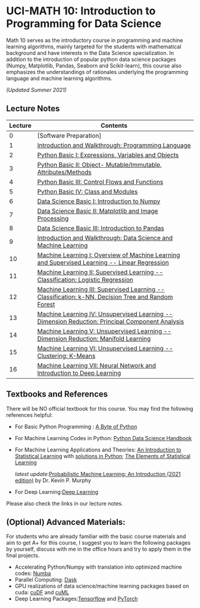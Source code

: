 # UCI-MATH 10: Introduction to Programming for Data Science
Math 10 serves as the introductory course in programming and machine learning algorithms, mainly targeted for the students with mathematical background and have interests in the Data Science specialization. In addition to the introduction of popular python data science packages (Numpy, Matplotlib, Pandas, Seaborn and Scikit-learn), this course also emphasizes the understandings of rationales underlying the programming language and machine learning algorithms.

*(Updated Summer 2021)*

## Lecture Notes
**Lecture** | **Contents**
------------| --------------
0 | [Software Preparation]
1 | [Introduction and Walkthrough: Programming Language](https://github.com/cliffzhou92/UCI_MATH_10/blob/master/lecture/lec_2/lecture_2.ipynb)
2 | [Python Basic I: Expressions, Variables and Objects](https://github.com/cliffzhou92/UCI_MATH_10/blob/master/lecture/lec_3/lecture_3.ipynb)
3 | [Python Basic II: Object- Mutable/Immutable, Attributes/Methods](https://github.com/cliffzhou92/UCI_MATH_10/blob/master/lecture/lec_4/lecture_4.ipynb)
4 | [Python Basic III: Control Flows and Functions](https://github.com/cliffzhou92/UCI_MATH_10/blob/master/lecture/lec_5/lecture_5.ipynb)
5 | [Python Basic IV: Class and Modules](https://github.com/cliffzhou92/UCI_MATH_10/blob/master/lecture/lec_6/lecture_6.ipynb)
6 | [Data Science Basic I: Introduction to Numpy](https://github.com/cliffzhou92/UCI_MATH_10/blob/master/lecture/lec_7/lecture_7.ipynb)
7 | [Data Science Basic II: Matplotlib and Image Processing](https://github.com/cliffzhou92/UCI_MATH_10/blob/master/lecture/lec_8/lecture_8.ipynb)
8 | [Data Science Basic III: Introduction to Pandas](https://github.com/cliffzhou92/UCI_MATH_10/blob/master/lecture/lec_9/lecture_9.ipynb)
9 | [Introduction and Walkthrough: Data Science and Machine Learning](https://github.com/cliffzhou92/UCI_MATH_10/blob/master/lecture/lec_1/lecture_1.ipynb)
10 | [Machine Learning I: Overview of Machine Learning and Supervised Learning -- Linear Regression](https://github.com/cliffzhou92/UCI_MATH_10/blob/master/lecture/lec_10/Lecture%2010.ipynb)
11 | [Machine Learning II: Supervised Learning -- Classification: Logistic Regression](https://github.com/cliffzhou92/UCI_MATH_10/blob/master/lecture/lec_11/Lecture%2011.ipynb)
12 | [Machine Learning III: Supervised Learning -- Classification: k-NN, Decision Tree and Random Forest](https://github.com/cliffzhou92/UCI_MATH_10/blob/master/lecture/lec_12/Lecture%2012.ipynb)
13 | [Machine Learning IV: Unsupervised Learning -- Dimension Reduction: Principal Component Analysis](https://github.com/cliffzhou92/UCI_MATH_10/blob/master/lecture/lec_13/Lecture%2013.ipynb)
14 | [Machine Learning V: Unsupervised Learning -- Dimension Reduction: Manifold Learning](https://github.com/cliffzhou92/UCI_MATH_10/blob/master/lecture/lec_14/Lecture%2014.ipynb)
15 | [Machine Learning VI: Unsupervised Learning --Clustering: K-Means](https://github.com/cliffzhou92/UCI_MATH_10/blob/master/lecture/lec_15/Lecture%2015.ipynb)
16 | [Machine Learning VII: Neural Network and Introduction to Deep Learning](https://github.com/cliffzhou92/UCI_MATH_10/blob/master/lecture/lec_16/Lecture%2016.ipynb)

## Textbooks and References
There will be NO official textbook for this course. You may find the following references helpful:
- For Basic Python Programming : [A Byte of Python](https://python.swaroopch.com/) 
- For Machine Learning Codes in Python: [Python Data Science Handbook](https://jakevdp.github.io/PythonDataScienceHandbook/)
- For Machine Learning Applications and Theories: [An Introduction to Statistical Learning](https://statlearning.com/) with [solutions in Python](https://github.com/hardikkamboj/An-Introduction-to-Statistical-Learning); [The Elements of Statistical Learning](https://web.stanford.edu/~hastie/ElemStatLearn/)
  
  *latest update*:[Probabilistic Machine Learning: An Introduction (2021 edition)](https://probml.github.io/pml-book/book1.html) by Dr. Kevin P. Murphy
- For Deep Learning:[Deep Learning](https://www.deeplearningbook.org/)

Please also check the links in our lecture notes.

## (Optional) Advanced Materials:
For students who are already familiar with the basic course materials and aim to get A+ for this course, I suggest you to learn the following packages by yourself, discuss with me in the office hours and try to apply them in the final projects.
- Accelerating Python/Numpy with translation into optimized machine codes: [Numba](https://numba.pydata.org/)
- Parallel Computing: [Dask](https://dask.org/)
- GPU realizations of data science/machine learning packages based on cuda: [cuDF](https://github.com/rapidsai/cudf) and [cuML](https://github.com/rapidsai/cuml)
- Deep Learning Packages:[Tensorflow](https://www.tensorflow.org/) and [PyTorch](https://pytorch.org/)
